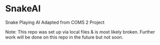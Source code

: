 # SnakeAI
Snake Playing AI Adapted from COMS 2 Project

Note: This repo was set up via local files & is most likely broken. Further work will be done on this repo in the future but not soon.
